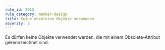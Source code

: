 ```yaml
---
rule_id: 2012
rule_category: member-design
title: Keine obsoleten Objekte verwenden
severity: 3
---
```

Es dürfen keine Objekte verwendet werden, die mit einem Obsolete-Attribut gekennzeichnet sind.

